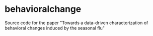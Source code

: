 # behavioralchange
Source code for the paper "Towards a data-driven characterization of behavioral changes induced by the seasonal flu"
